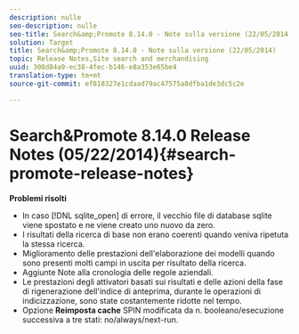 ```yaml
---
description: nulle
seo-description: nulle
seo-title: Search&amp;Promote 8.14.0 - Note sulla versione (22/05/2014)
solution: Target
title: Search&amp;Promote 8.14.0 - Note sulla versione (22/05/2014)
topic: Release Notes,Site search and merchandising
uuid: 308d84a9-ec38-4fec-b146-e8a353e65be4
translation-type: tm+mt
source-git-commit: ef818327e1cdaad79ac47575a8dfba1de3dc5c2e

---
```



# Search&amp;Promote 8.14.0 Release Notes (05/22/2014){#search-promote-release-notes}

**Problemi risolti**

* In caso [!DNL sqlite_open] di errore, il vecchio file di database sqlite viene spostato e ne viene creato uno nuovo da zero.
* I risultati della ricerca di base non erano coerenti quando veniva ripetuta la stessa ricerca.
* Miglioramento delle prestazioni dell&#39;elaborazione dei modelli quando sono presenti molti campi in uscita per risultato della ricerca.
* Aggiunte Note alla cronologia delle regole aziendali.
* Le prestazioni degli attivatori basati sui risultati e delle azioni della fase di rigenerazione dell&#39;indice di anteprima, durante le operazioni di indicizzazione, sono state costantemente ridotte nel tempo.
* Opzione **Reimposta cache** SPIN modificata da n. booleano/esecuzione successiva a tre stati: no/always/next-run.


